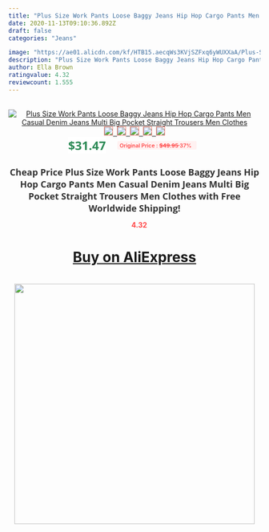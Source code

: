 ```yaml
---
title: "Plus Size Work Pants Loose Baggy Jeans Hip Hop Cargo Pants Men Casual Denim Jeans Multi Big Pocket Straight Trousers Men Clothes"
date: 2020-11-13T09:10:36.892Z
draft: false
categories: "Jeans"

image: "https://ae01.alicdn.com/kf/HTB15.aecqWs3KVjSZFxq6yWUXXaA/Plus-Size-Work-Pants-Loose-Baggy-Jeans-Hip-Hop-Cargo-Pants-Men-Casual-Denim-Jeans-Multi.jpg"
description: "Plus Size Work Pants Loose Baggy Jeans Hip Hop Cargo Pants Men Casual Denim Jeans Multi Big Pocket Straight Trousers Men Clothes"
author: Ella Brown
ratingvalue: 4.32
reviewcount: 1.555
---
```

<br>
<div style="text-align: center;">
<a href="https://s.click.aliexpress.com/e/_ADhcK1" target="_blank" rel="nofollow noopener noreferrer"><img alt="Plus Size Work Pants Loose Baggy Jeans Hip Hop Cargo Pants Men Casual Denim Jeans Multi Big Pocket Straight Trousers Men Clothes" class="magnifier-image" src="https://ae01.alicdn.com/kf/HTB15.aecqWs3KVjSZFxq6yWUXXaA/Plus-Size-Work-Pants-Loose-Baggy-Jeans-Hip-Hop-Cargo-Pants-Men-Casual-Denim-Jeans-Multi.jpg_640x640.jpg">
<br>
<img style="border:1px solid salmon" src="https://ae01.alicdn.com/kf/HTB15.aecqWs3KVjSZFxq6yWUXXaA/Plus-Size-Work-Pants-Loose-Baggy-Jeans-Hip-Hop-Cargo-Pants-Men-Casual-Denim-Jeans-Multi.jpg_120x120.jpg">&nbsp;&nbsp;<img style="border:1px solid salmon" src="https://ae01.alicdn.com/kf/HTB1EQN7cv1H3KVjSZFHq6zKppXaP/Plus-Size-Work-Pants-Loose-Baggy-Jeans-Hip-Hop-Cargo-Pants-Men-Casual-Denim-Jeans-Multi.jpg_120x120.jpg">&nbsp;&nbsp;<img style="border:1px solid salmon" src="https://ae01.alicdn.com/kf/HTB1GzJ8cECF3KVjSZJnq6znHFXaR/Plus-Size-Work-Pants-Loose-Baggy-Jeans-Hip-Hop-Cargo-Pants-Men-Casual-Denim-Jeans-Multi.jpg_120x120.jpg">&nbsp;&nbsp;<img style="border:1px solid salmon" src="https://ae01.alicdn.com/kf/HTB19zR8cEGF3KVjSZFmq6zqPXXac/Plus-Size-Work-Pants-Loose-Baggy-Jeans-Hip-Hop-Cargo-Pants-Men-Casual-Denim-Jeans-Multi.jpg_120x120.jpg">&nbsp;&nbsp;<img style="border:1px solid salmon" src="https://ae01.alicdn.com/kf/HTB1Jnt8cEGF3KVjSZFoq6zmpFXae/Plus-Size-Work-Pants-Loose-Baggy-Jeans-Hip-Hop-Cargo-Pants-Men-Casual-Denim-Jeans-Multi.jpg_120x120.jpg"></a></div><br0>
<div style="text-align: center;"><span style="background-color: white; border: 0px; box-sizing: border-box; color: seagreen; display: inline-block; font-family: &quot;open sans&quot; , &quot;arial&quot; , &quot;helvetica&quot; , sans-serif , &quot;heiti&quot;; font-size: 24px; font-stretch: inherit; font-weight: 700; line-height: inherit; margin: 0px 10px 0px 0px; padding: 0px; vertical-align: middle;">$31.47 </span>
<span style="background: rgb(255 , 241 , 241); border-radius: 3px; border: 0px; box-sizing: border-box; color: #ff4747; display: inline-block; font-family: inherit; font-size: 12px; font-stretch: inherit; font-style: inherit; font-variant: inherit; font-weight: 600; line-height: inherit; margin: 0px; padding: 2px 5px; transform: scale(0.9); vertical-align: middle;">Original Price : <b style="text-decoration: line-through;">$49.95 </b> 37%&nbsp;&nbsp;</span></div>
<h1 style="color: #333333; display: inline-block; font-family: &quot;open sans&quot; , &quot;arial&quot; , &quot;helvetica&quot; , sans-serif , &quot;heiti&quot;; font-size: 18px; font-stretch: inherit; font-weight: 700; text-align: center;">Cheap Price Plus Size Work Pants Loose Baggy Jeans Hip Hop Cargo Pants Men Casual Denim Jeans Multi Big Pocket Straight Trousers Men Clothes with Free Worldwide Shipping!</h1>
<div style="color: #ff4747; text-align: center;">
<img src="https://4.bp.blogspot.com/-M0ZcTcb-5uY/XleCXlxnR4I/AAAAAAAAAEc/OrjgMkXV1oMQFaCRZj5HQwOCBcu3w1FegCPcBGAYYCw/s1600/star.png" style="height: 15px;">&nbsp;<b>4.32</b></div>
<div class="button_cont" align="center"><a class="buynow_a" href="https://s.click.aliexpress.com/e/_ADhcK1" target="_blank" rel="nofollow noopener noreferrer"><H1>Buy on AliExpress</H1></a></div><br>
<div class="separator" style="clear: both; text-align: center;">
<img src="https://lh3.googleusercontent.com/-pTy5HemUv9M/XlePHvY0dAI/AAAAAAAAAE4/0nX5iRUoIWY8eMW9Dpxeirr157OZliDIgCLcBGAsYHQ/s1600/badge.gif" width="480">
</div>
